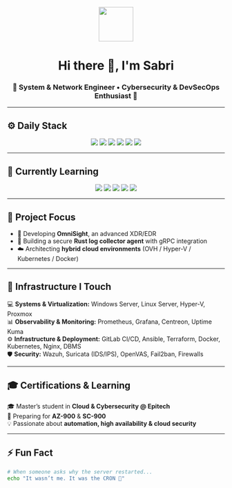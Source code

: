 <!-- Banner / Intro -->
<p align="center">
  <img src="https://media.giphy.com/media/hvRJCLFzcasrR4ia7z/giphy.gif" width="80"/>
</p>

<h1 align="center">Hi there 👋, I'm Sabri</h1>
<h3 align="center">🚀 System & Network Engineer • Cybersecurity & DevSecOps Enthusiast 🔐</h3>

---

## ⚙️ Daily Stack  
<p align="center">
  <img src="https://img.shields.io/badge/Linux-FCC624?style=for-the-badge&logo=linux&logoColor=black"/>
  <img src="https://img.shields.io/badge/Ansible-EE0000?style=for-the-badge&logo=ansible&logoColor=white"/>
  <img src="https://img.shields.io/badge/Docker-2496ED?style=for-the-badge&logo=docker&logoColor=white"/>
  <img src="https://img.shields.io/badge/Kubernetes-326CE5?style=for-the-badge&logo=kubernetes&logoColor=white"/>
  <img src="https://img.shields.io/badge/Git-F05032?style=for-the-badge&logo=git&logoColor=white"/>
  <img src="https://img.shields.io/badge/Terraform-623CE4?style=for-the-badge&logo=terraform&logoColor=white"/>
</p>

---

## 🧠 Currently Learning  
<p align="center">
  <img src="https://img.shields.io/badge/Rust-000000?style=for-the-badge&logo=rust&logoColor=white"/>
  <img src="https://img.shields.io/badge/Docker-2496ED?style=for-the-badge&logo=docker&logoColor=white"/>
  <img src="https://img.shields.io/badge/Networking-0A66C2?style=for-the-badge&logo=cisco&logoColor=white"/>
  <img src="https://img.shields.io/badge/System_Engineering-444444?style=for-the-badge&logo=linux&logoColor=white"/>
  <img src="https://img.shields.io/badge/Cybersecurity-0F1117?style=for-the-badge&logo=hackthebox&logoColor=green"/>
</p>

---

## 🚨 Project Focus
- 🔐 Developing **OmniSight**, an advanced XDR/EDR  
- 🦀 Building a secure **Rust log collector agent** with gRPC integration  
- ☁️ Architecting **hybrid cloud environments** (OVH / Hyper-V / Kubernetes / Docker)

---

## 🧰 Infrastructure I Touch
💻 **Systems & Virtualization:** Windows Server, Linux Server, Hyper-V, Proxmox  
📊 **Observability & Monitoring:** Prometheus, Grafana, Centreon, Uptime Kuma  
⚙️ **Infrastructure & Deployment:** GitLab CI/CD, Ansible, Terraform, Docker, Kubernetes, Nginx, DBMS  
🛡️ **Security:** Wazuh, Suricata (IDS/IPS), OpenVAS, Fail2ban, Firewalls  

---

## 🎓 Certifications & Learning
🎓 Master’s student in **Cloud & Cybersecurity @ Epitech**  
📘 Preparing for **AZ-900** & **SC-900**  
💡 Passionate about **automation, high availability & cloud security**  

---

## ⚡ Fun Fact  
```bash
# When someone asks why the server restarted...
echo "It wasn’t me. It was the CRON 👀"
